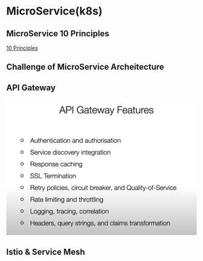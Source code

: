# MicroService(k8s)



## MicroService 10 Principles

[10 Principles](https://www.developer.com/design/microservices-design-principles)


## Challenge of MicroService Archeitecture



## API Gateway

![API gateway](docs/Projects/gempick/dev-materials/images/microservice(k8s)/gateway.png "yayya")



## Istio & Service Mesh